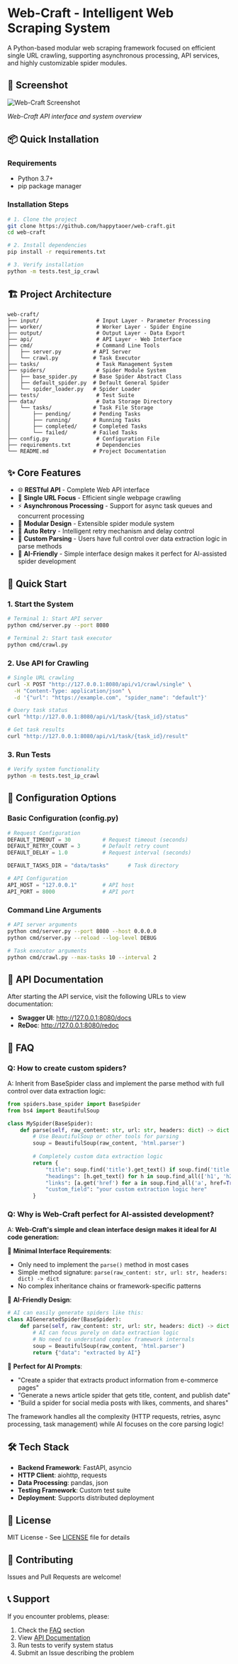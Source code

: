 # Web-Craft - Intelligent Web Scraping System

A Python-based modular web scraping framework focused on efficient single URL crawling, supporting asynchronous processing, API services, and highly customizable spider modules.

## 📸 Screenshot

![Web-Craft Screenshot](screenshot.png)

*Web-Craft API interface and system overview*

## 📦 Quick Installation

### Requirements
- Python 3.7+
- pip package manager

### Installation Steps
```bash
# 1. Clone the project
git clone https://github.com/happytaoer/web-craft.git
cd web-craft

# 2. Install dependencies
pip install -r requirements.txt

# 3. Verify installation
python -m tests.test_ip_crawl
```

## 🏗️ Project Architecture

```
web-craft/
├── input/                  # Input Layer - Parameter Processing
├── worker/                 # Worker Layer - Spider Engine  
├── output/                 # Output Layer - Data Export
├── api/                    # API Layer - Web Interface
├── cmd/                    # Command Line Tools
│   ├── server.py          # API Server
│   └── crawl.py           # Task Executor
├── tasks/                  # Task Management System
├── spiders/                # Spider Module System
│   ├── base_spider.py     # Base Spider Abstract Class
│   ├── default_spider.py  # Default General Spider
│   └── spider_loader.py   # Spider Loader
├── tests/                  # Test Suite
├── data/                   # Data Storage Directory
│   └── tasks/             # Task File Storage
│       ├── pending/       # Pending Tasks
│       ├── running/       # Running Tasks
│       ├── completed/     # Completed Tasks
│       └── failed/        # Failed Tasks
├── config.py               # Configuration File
├── requirements.txt        # Dependencies
└── README.md              # Project Documentation
```

## ✨ Core Features

- 🌐 **RESTful API** - Complete Web API interface
- 🎯 **Single URL Focus** - Efficient single webpage crawling
- ⚡ **Asynchronous Processing** - Support for async task queues and concurrent processing
- 🔧 **Modular Design** - Extensible spider module system
- 🔄 **Auto Retry** - Intelligent retry mechanism and delay control
- 🧪 **Custom Parsing** - Users have full control over data extraction logic in parse methods
- 🤖 **AI-Friendly** - Simple interface design makes it perfect for AI-assisted spider development

## 🚀 Quick Start

### 1. Start the System

```bash
# Terminal 1: Start API server
python cmd/server.py --port 8080

# Terminal 2: Start task executor
python cmd/crawl.py
```

### 2. Use API for Crawling

```bash
# Single URL crawling
curl -X POST "http://127.0.0.1:8080/api/v1/crawl/single" \
  -H "Content-Type: application/json" \
  -d '{"url": "https://example.com", "spider_name": "default"}'

# Query task status
curl "http://127.0.0.1:8080/api/v1/task/{task_id}/status"

# Get task results
curl "http://127.0.0.1:8080/api/v1/task/{task_id}/result"
```

### 3. Run Tests

```bash
# Verify system functionality
python -m tests.test_ip_crawl
```

## 🔧 Configuration Options

### Basic Configuration (config.py)

```python
# Request Configuration
DEFAULT_TIMEOUT = 30          # Request timeout (seconds)
DEFAULT_RETRY_COUNT = 3       # Default retry count
DEFAULT_DELAY = 1.0           # Request interval (seconds)

DEFAULT_TASKS_DIR = "data/tasks"      # Task directory

# API Configuration
API_HOST = "127.0.0.1"        # API host
API_PORT = 8000               # API port
```

### Command Line Arguments

```bash
# API server arguments
python cmd/server.py --port 8080 --host 0.0.0.0
python cmd/server.py --reload --log-level DEBUG

# Task executor arguments
python cmd/crawl.py --max-tasks 10 --interval 2
```
## 📖 API Documentation

After starting the API service, visit the following URLs to view documentation:
- **Swagger UI**: http://127.0.0.1:8080/docs
- **ReDoc**: http://127.0.0.1:8080/redoc

## 🔧 FAQ

### Q: How to create custom spiders?
A: Inherit from BaseSpider class and implement the parse method with full control over data extraction logic:
```python
from spiders.base_spider import BaseSpider
from bs4 import BeautifulSoup

class MySpider(BaseSpider):
    def parse(self, raw_content: str, url: str, headers: dict) -> dict:
        # Use BeautifulSoup or other tools for parsing
        soup = BeautifulSoup(raw_content, 'html.parser')
        
        # Completely custom data extraction logic
        return {
            "title": soup.find('title').get_text() if soup.find('title') else '',
            "headings": [h.get_text() for h in soup.find_all(['h1', 'h2'])],
            "links": [a.get('href') for a in soup.find_all('a', href=True)],
            "custom_field": "your custom extraction logic here"
        }
```

### Q: Why is Web-Craft perfect for AI-assisted development?
A: **Web-Craft's simple and clean interface design makes it ideal for AI code generation:**

🤖 **Minimal Interface Requirements**:
- Only need to implement the `parse()` method in most cases
- Simple method signature: `parse(raw_content: str, url: str, headers: dict) -> dict`
- No complex inheritance chains or framework-specific patterns

🎯 **AI-Friendly Design**:
```python
# AI can easily generate spiders like this:
class AIGeneratedSpider(BaseSpider):
    def parse(self, raw_content: str, url: str, headers: dict) -> dict:
        # AI can focus purely on data extraction logic
        # No need to understand complex framework internals
        soup = BeautifulSoup(raw_content, 'html.parser')
        return {"data": "extracted by AI"}
```

🚀 **Perfect for AI Prompts**:
- "Create a spider that extracts product information from e-commerce pages"
- "Generate a news article spider that gets title, content, and publish date"
- "Build a spider for social media posts with likes, comments, and shares"

The framework handles all the complexity (HTTP requests, retries, async processing, task management) while AI focuses on the core parsing logic!

## 🛠️ Tech Stack

- **Backend Framework**: FastAPI, asyncio
- **HTTP Client**: aiohttp, requests  
- **Data Processing**: pandas, json
- **Testing Framework**: Custom test suite
- **Deployment**: Supports distributed deployment

## 📄 License

MIT License - See [LICENSE](LICENSE) file for details

## 🤝 Contributing

Issues and Pull Requests are welcome!

## 📞 Support

If you encounter problems, please:
1. Check the [FAQ](#-faq) section
2. View [API Documentation](#-api-documentation)
3. Run tests to verify system status
4. Submit an Issue describing the problem

